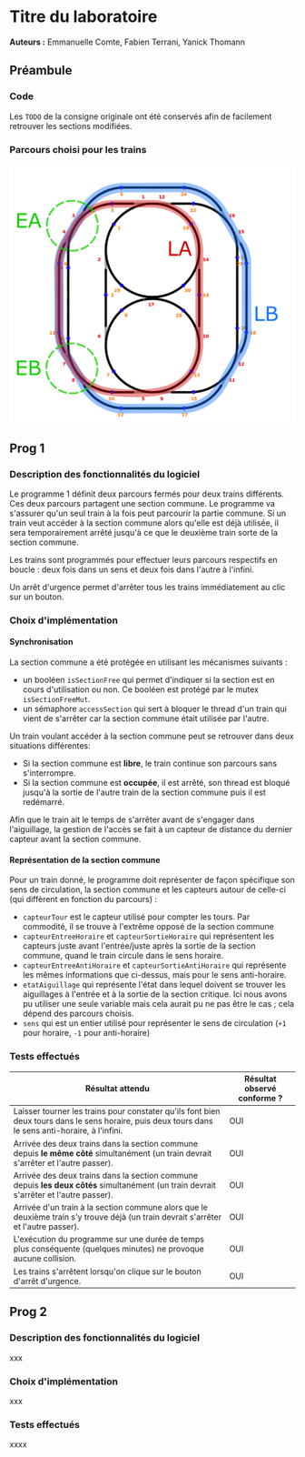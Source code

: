 # Titre du laboratoire

**Auteurs :** Emmanuelle Comte, Fabien Terrani, Yanick Thomann

## Préambule

### Code

Les `TODO` de la consigne originale ont été conservés afin de facilement retrouver les sections modifiées.

### Parcours choisi pour les trains

![](img/parcours.png)

## Prog 1

### Description des fonctionnalités du logiciel

Le programme 1 définit deux parcours fermés pour deux trains différents. Ces deux parcours partagent une section commune. Le programme va s'assurer qu'un seul train à la fois peut parcourir la partie commune. Si un train veut accéder à la section commune alors qu'elle est déjà utilisée, il sera temporairement arrêté jusqu'à ce que le deuxième train sorte de la section commune.

Les trains sont programmés pour effectuer leurs parcours respectifs en boucle : deux fois dans un sens et deux fois dans l'autre à l'infini.

Un arrêt d'urgence permet d'arrêter tous les trains immédiatement au clic sur un bouton.

### Choix d'implémentation

#### Synchronisation

La section commune a été protégée en utilisant les mécanismes suivants :

- un booléen `isSectionFree` qui permet d'indiquer si la section est en cours d'utilisation ou non. Ce booléen est protégé par le mutex `isSectionFreeMut`.
- un sémaphore `accessSection` qui sert à bloquer le thread d'un train qui vient de s'arrêter car la section commune était utilisée par l'autre.

Un train voulant accéder à la section commune peut se retrouver dans deux situations différentes:

- Si la section commune est **libre**, le train continue son parcours sans s'interrompre.
- Si la section commune est **occupée**, il est arrêté, son thread est bloqué jusqu'à la sortie de l'autre train de la section commune puis il est redémarré.

Afin que le train ait le temps de s'arrêter avant de s'engager dans l'aiguillage, la gestion de l'accès se fait à un capteur de distance du dernier capteur avant la section commune.

#### Représentation de la section commune

Pour un train donné, le programme doit représenter de façon spécifique son sens de circulation, la section commune et les capteurs autour de celle-ci (qui diffèrent en fonction du parcours) :

- `capteurTour` est le capteur utilisé pour compter les tours. Par commodité, il se trouve à l'extrême opposé de la section commune
- `capteurEntreeHoraire` et `capteurSortieHoraire` qui représentent les capteurs juste avant l'entrée/juste après la sortie de la section commune, quand le train circule dans le sens horaire.
- `capteurEntreeAntiHoraire` et `capteurSortieAntiHoraire` qui représente les mêmes informations que ci-dessus, mais pour le sens anti-horaire.
- `etatAiguillage` qui représente l'état dans lequel doivent se trouver les aiguillages à l'entrée et à la sortie de la section critique. Ici nous avons pu utiliser une seule variable mais cela aurait pu ne pas être le cas ; cela dépend des parcours choisis.
- `sens` qui est un entier utilisé pour représenter le sens de circulation (`+1` pour horaire, `-1` pour anti-horaire)

### Tests effectués

| Résultat attendu                                             | Résultat observé conforme ? |
| ------------------------------------------------------------ | --------------------------- |
| Laisser tourner les trains pour constater qu'ils font bien deux tours dans le sens horaire, puis deux tours dans le sens anti-horaire, à l'infini. | OUI                         |
| Arrivée des deux trains dans la section commune depuis **le même côté** simultanément (un train devrait s'arrêter et l'autre passer). | OUI                         |
| Arrivée des deux trains dans la section commune depuis **les deux côtés** simultanément (un train devrait s'arrêter et l'autre passer). | OUI                         |
| Arrivée d'un train à la section commune alors que le deuxième train s'y trouve déjà (un train devrait s'arrêter et l'autre passer). | OUI                         |
| L'exécution du programme sur une durée de temps plus conséquente (quelques minutes) ne provoque aucune collision. | OUI                         |
| Les trains s'arrêtent lorsqu'on clique sur le bouton d'arrêt d'urgence. | OUI                         |



## Prog 2

### Description des fonctionnalités du logiciel
xxx

### Choix d'implémentation
xxx

### Tests effectués
xxxx